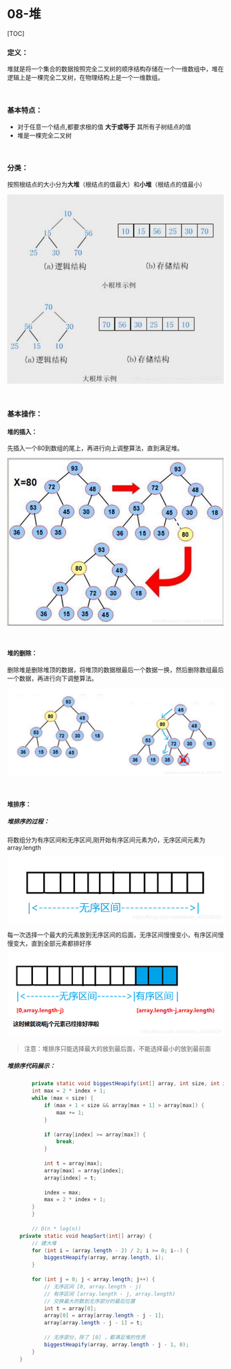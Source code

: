 # 08-堆

[TOC]

### 定义：

堆就是将一个集合的数据按照完全二叉树的顺序结构存储在一个一维数组中，堆在逻辑上是一棵完全二叉树，在物理结构上是一个一维数组。

<br>

### 基本特点：

- 对于任意一个结点,都要求根的值 **大于或等于** 其所有子树结点的值
- 堆是一棵完全二叉树

<br>

### 分类：

按照根结点的大小分为**大堆**（根结点的值最大）和**小堆**（根结点的值最小）

![堆的结构](../assets/堆的结构.png)

<br>

### 基本操作：

#### 堆的插入：

先插入一个80到数组的尾上，再进行向上调整算法，直到满足堆。

![堆的插入](../assets/堆的插入.png)

<br>

#### 堆的删除：

删除堆是删除堆顶的数据，将堆顶的数据根最后一个数据一换，然后删除数组最后一个数据，再进行向下调整算法。

![堆的删除](../assets/堆的删除.png)

<br>

#### 堆排序：

##### 堆排序的过程：

将数组分为有序区间和无序区间,刚开始有序区间元素为0，无序区间元素为array.length

![无序区间](../assets/无序区间.png)

每一次选择一个最大的元素放到无序区间的后面，无序区间慢慢变小，有序区间慢慢变大，直到全部元素都排好序

![无序区间渐变有序区间](../assets/无序区间渐变有序区间.png)

> 注意：堆排序只能选择最大的放到最后面，不能选择最小的放到最前面

##### 堆排序代码展示：

```java
		private static void biggestHeapify(int[] array, int size, int index) {
        int max = 2 * index + 1;
        while (max < size) {
            if (max + 1 < size && array[max + 1] > array[max]) {
                max += 1;
            }

            if (array[index] >= array[max]) {
                break;
            }

            int t = array[max];
            array[max] = array[index];
            array[index] = t;

            index = max;
            max = 2 * index + 1;
        }
		}

		// O(n * log(n))
    private static void heapSort(int[] array) {
        // 建大堆
        for (int i = (array.length - 2) / 2; i >= 0; i--) {
            biggestHeapify(array, array.length, i);
        }

        for (int j = 0; j < array.length; j++) {
            // 无序区间 [0, array.length - j)
            // 有序区间 [array.length - j, array.length)
            // 交换最大的数到无序部分的最后位置
            int t = array[0];
            array[0] = array[array.length - j - 1];
            array[array.length - j - 1] = t;

            // 无序部分，除了 [0] ，都满足堆的性质
            biggestHeapify(array, array.length - j - 1, 0);
        }
    }
```

